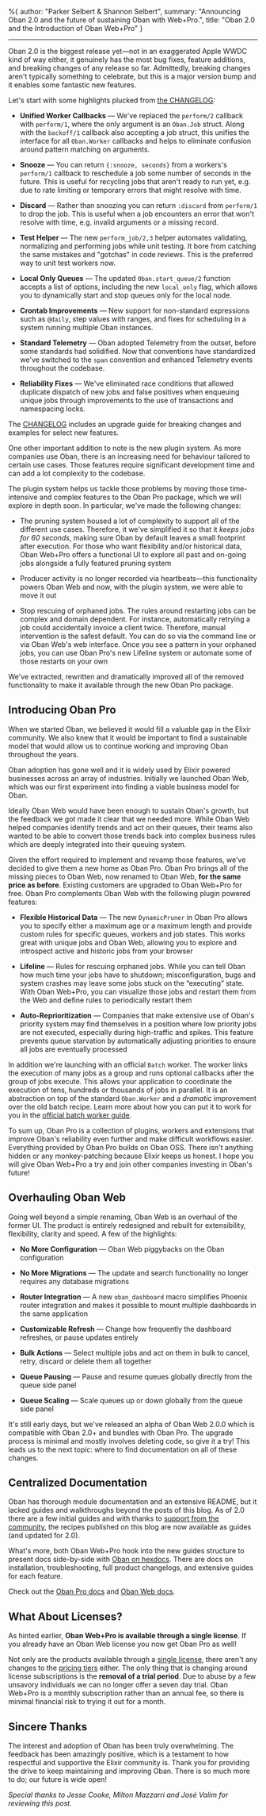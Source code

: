 %{
  author: "Parker Selbert & Shannon Selbert",
  summary: "Announcing Oban 2.0 and the future of sustaining Oban with Web+Pro.",
  title: "Oban 2.0 and the Introduction of Oban Web+Pro"
}

---

Oban 2.0 is the biggest release yet—not in an exaggerated Apple WWDC kind of way either, it genuinely has the most bug fixes, feature additions, and breaking changes of any release so far.
Admittedly, breaking changes aren't typically something to celebrate, but this is a major version bump and it enables some fantastic new features.

Let's start with some highlights plucked from [the CHANGELOG][cl]:

- **Unified Worker Callbacks** — We've replaced the `perform/2` callback with `perform/1`, where the only argument is an `Oban.Job` struct.
  Along with the `backoff/1` callback also accepting a job struct, this unifies the interface for all `Oban.Worker` callbacks and helps to eliminate confusion around pattern matching on arguments.

- **Snooze** — You can return `{:snooze, seconds}` from a workers's `perform/1` callback to reschedule a job some number of seconds in the future.
  This is useful for recycling jobs that aren't ready to run yet, e.g. due to rate limiting or temporary errors that might resolve with time.

- **Discard** — Rather than snoozing you can return `:discard` from `perform/1` to drop the job.
  This is useful when a job encounters an error that won't resolve with time, e.g. invalid arguments or a missing record.

- **Test Helper** — The new `perform_job/2,3` helper automates validating, normalizing and performing jobs while unit testing.
  It bore from catching the same mistakes and "gotchas" in code reviews.
  This is the preferred way to unit test workers now.

- **Local Only Queues** — The updated `Oban.start_queue/2` function accepts a list of options, including the new `local_only` flag, which allows you to dynamically start and stop queues only for the local node.

- **Crontab Improvements** — New support for non-standard expressions such as `@daily`, step values with ranges, and fixes for scheduling in a system running multiple Oban instances.

- **Standard Telemetry** — Oban adopted Telemetry from the outset, before some standards had solidified.
  Now that conventions have standardized we've switched to the `span` convention and enhanced Telemetry events throughout the codebase.

- **Reliability Fixes** — We've eliminated race conditions that allowed duplicate dispatch of new jobs and false positives when enqueuing unique jobs through improvements to the use of transactions and namespacing locks.

The [CHANGELOG][cl] includes an upgrade guide for breaking changes and examples for select new features.

One other important addition to note is the new plugin system.
As more companies use Oban, there is an increasing need for behaviour tailored to certain use cases.
Those features require significant development time and can add a lot complexity to the codebase.

The plugin system helps us tackle those problems by moving those time-intensive and complex features to the Oban Pro package, which we will explore in depth soon.
In particular, we've made the following changes:

- The pruning system housed a lot of complexity to support all of the different use cases.
  Therefore, it we've simplified it so that it *keeps jobs for 60 seconds*, making sure Oban by default leaves a small footprint after execution.
  For those who want flexibility and/or historical data, Oban Web+Pro offers a functional UI to explore all past and on-going jobs alongside a fully featured pruning system

- Producer activity is no longer recorded via heartbeats—this functionality powers Oban Web and now, with the plugin system, we were able to move it out

- Stop rescuing of orphaned jobs.
  The rules around restarting jobs can be complex and domain dependent.
  For instance, automatically retrying a job could accidentally invoice a client twice.
  Therefore, manual intervention is the safest default.
  You can do so via the command line or via Oban Web's web interface.
  Once you see a pattern in your orphaned jobs, you can use Oban Pro's new Lifeline system or automate some of those restarts on your own

We've extracted, rewritten and dramatically improved all of the removed functionality to make it available through the new Oban Pro package.

## Introducing Oban Pro

When we started Oban, we believed it would fill a valuable gap in the Elixir community.
We also knew that it would be important to find a sustainable model that would allow us to continue working and improving Oban throughout the years.

Oban adoption has gone well and it is widely used by Elixir powered businesses across an array of industries.
Initially we launched Oban Web, which was our first experiment into finding a viable business model for Oban.

Ideally Oban Web would have been enough to sustain Oban's growth, but the feedback we got made it clear that we needed more.
While Oban Web helped companies identify trends and act on their queues, their teams also wanted to be able to convert those trends back into complex business rules which are deeply integrated into their queuing system.

Given the effort required to implement and revamp those features, we've decided to give them a new home as Oban Pro.
Oban Pro brings all of the missing pieces to Oban Web, now renamed to Oban Web, **for the same price as before**.
Existing customers are upgraded to Oban Web+Pro for free.
Oban Pro complements Oban Web with the following plugin powered features:

- **Flexible Historical Data** — The new `DynamicPruner` in Oban Pro allows you to specify either a maximum age or a maximum length and provide custom rules for specific queues, workers and job states.
  This works great with unique jobs and Oban Web, allowing you to explore and introspect active and historic jobs from your browser

- **Lifeline** — Rules for rescuing orphaned jobs.
  While you can tell Oban how much time your jobs have to shutdown; misconfiguration, bugs and system crashes may leave some jobs stuck on the “executing” state.
  With Oban Web+Pro, you can visualize those jobs and restart them from the Web and define rules to periodically restart them

- **Auto-Reprioritization** — Companies that make extensive use of Oban's priority system may find themselves in a position where low priority jobs are not executed, especially during high-traffic and spikes.
  This feature prevents queue starvation by automatically adjusting priorities to ensure all jobs are eventually processed

In addition we're launching with an official `Batch` worker.
The worker links the execution of many jobs as a group and runs optional callbacks after the group of jobs execute.
This allows your application to coordinate the execution of tens, hundreds or thousands of jobs in parallel.
It is an abstraction on top of the standard `Oban.Worker` and a _dramatic_ improvement over the old batch recipe.
Learn more about how you can put it to work for you in the [official batch worker guide][bwg].

To sum up, Oban Pro is a collection of plugins, workers and extensions that improve Oban's reliability even further and make difficult workflows easier.
Everything provided by Oban Pro builds on Oban OSS.
There isn't anything hidden or any monkey-patching because Elixir keeps us honest.
I hope you will give Oban Web+Pro a try and join other companies investing in Oban's future!

## Overhauling Oban Web

Going well beyond a simple renaming, Oban Web is an overhaul of the former UI.
The product is entirely redesigned and rebuilt for extensibility, flexibility, clarity and speed.
A few of the highlights:

- **No More Configuration** — Oban Web piggybacks on the Oban configuration

- **No More Migrations** — The update and search functionality no longer requires any database migrations

- **Router Integration** — A new `oban_dashboard` macro simplifies Phoenix router integration and makes it possible to mount multiple dashboards in the same application

- **Customizable Refresh** — Change how frequently the dashboard refreshes, or pause updates entirely

- **Bulk Actions** — Select multiple jobs and act on them in bulk to cancel, retry, discard or delete them all together

- **Queue Pausing** — Pause and resume queues globally directly from the queue side panel

- **Queue Scaling** — Scale queues up or down globally from the queue side panel

It's still early days, but we've released an alpha of Oban Web 2.0.0 which is compatible with Oban 2.0+ and bundles with Oban Pro.
The upgrade process is minimal and mostly involves deleting code, so give it a try!
This leads us to the next topic: where to find documentation on all of these changes.

## Centralized Documentation

Oban has thorough module documentation and an extensive README, but it lacked guides and walkthroughs beyond the posts of this blog.
As of 2.0 there are a few initial guides and with thanks to [support from the community][og], the recipes published on this blog are now available as guides (and updated for 2.0).

What's more, both Oban Web+Pro hook into the new guides structure to present docs side-by-side with [Oban on hexdocs][oh].
There are docs on installation, troubleshooting, full product changelogs, and extensive guides for each feature.

Check out the [Oban Pro docs][opd] and [Oban Web docs][owd].

## What About Licenses?

As hinted earlier, **Oban Web+Pro is available through a single license**.
If you already have an Oban Web license you now get Oban Pro as well!

Not only are the products available through a [single license][li], there aren't any changes to the [pricing tiers][pr] either.
The only thing that is changing around license subscriptions is the **removal of a trial period**.
Due to abuse by a few unsavory individuals we can no longer offer a seven day trial.
Oban Web+Pro is a monthly subscription rather than an annual fee, so there is minimal financial risk to trying it out for a month.

## Sincere Thanks

The interest and adoption of Oban has been truly overwhelming.
The feedback has been amazingly positive, which is a testament to how respectful and supportive the Elixir community is.
Thank you for providing the drive to keep maintaining and improving Oban.
There is so much more to do; our future is wide open!

_Special thanks to Jesse Cooke, Milton Mazzarri and José Valim for reviewing this post._

[og]: https://github.com/sorentwo/oban/pull/247
[cl]: https://github.com/sorentwo/oban/blob/master/CHANGELOG.md
[oh]: https://hexdocs.pm/oban/2.0.0-rc.1/Oban.html
[li]: https://getoban.pro/
[pr]: https://getoban.pro/pricing
[opd]: https://hexdocs.pm/oban/2.0.0-rc.1/pro_overview.html#content
[owd]: https://hexdocs.pm/oban/2.0.0-rc.1/web_overview.html#content
[bwg]: https://hexdocs.pm/oban/2.0.0-rc.1/batch.html#content

